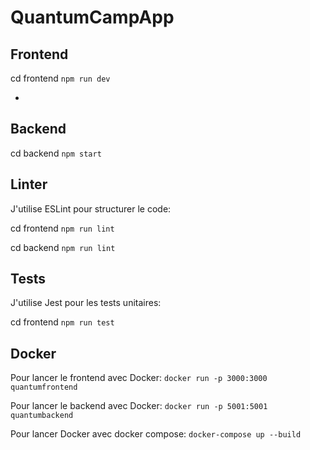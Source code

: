 # QuantumCampApp

## Frontend

cd frontend
`npm run dev`

-

## Backend

cd backend 
`npm start`

## Linter
J'utilise ESLint pour structurer le code:

cd frontend
`npm run lint`

cd backend 
`npm run lint`

## Tests
J'utilise Jest pour les tests unitaires:

cd frontend 
`npm run test`


## Docker
Pour lancer le frontend avec Docker:
`docker run -p 3000:3000 quantumfrontend`

Pour lancer le backend avec Docker:
`docker run -p 5001:5001 quantumbackend`

Pour lancer Docker avec docker compose:
`docker-compose up --build`